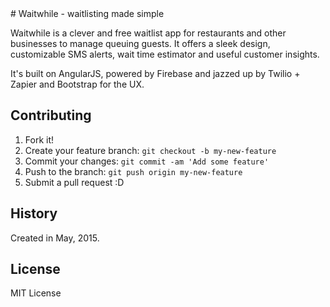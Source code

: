 <snippet>
  <content>
# Waitwhile - waitlisting made simple

Waitwhile is a clever and free waitlist app for restaurants and other businesses to manage queuing guests. It offers a sleek design, customizable SMS alerts, wait time estimator and useful customer insights.

It's built on AngularJS, powered by Firebase and jazzed up by Twilio + Zapier and Bootstrap for the UX.

## Contributing

1. Fork it!
2. Create your feature branch: `git checkout -b my-new-feature`
3. Commit your changes: `git commit -am 'Add some feature'`
4. Push to the branch: `git push origin my-new-feature`
5. Submit a pull request :D

## History

Created in May, 2015.

## License

MIT License
</content>
  <tabTrigger></tabTrigger>
</snippet>
